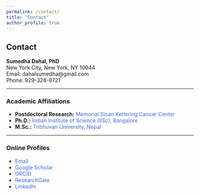 ```yaml
---
permalink: /contact/
title: "Contact"
author_profile: true
---
```


<html>
<head>
<style>
a:link {
  color: RoyalBlue;
  background-color: transparent;
  text-decoration: none;
}
a:visited {
  color: Purple;
  background-color: transparent;
  text-decoration: none;
}
a:hover {
  color: RoyalBlue;
  background-color: transparent;
  text-decoration: underline;
}
a:active {
  color: DarkRed;
  background-color: transparent;
  text-decoration: underline;
}
</style>
</head>

<body>

<h2>Contact</h2>

<p>
  <strong>Sumedha Dahal, PhD</strong><br>
  New York City, New York, NY 10044<br>
  Email: dahalsumedha@gmail.com<br>
  Phone: 929-328-8721
</p>


<hr>

<h3>Academic Affiliations</h3>
<ul>
  <li><strong>Postdoctoral Research:</strong> <a href="https://www.mskcc.org/research/ski/labs/members/sumedha-dahal" target="_blank">Memorial Sloan Kettering Cancer Center</a></li>
  <li><strong>Ph.D.:</strong> <a href="https://www.iisc.ac.in/" target="_blank">Indian Institute of Science (IISc), Bangalore</a></li>
  <li><strong>M.Sc.:</strong> <a href="https://tribhuvan-university.edu.np/" target="_blank">Tribhuvan University, Nepal</a></li>
</ul>

<hr>

<h3>Online Profiles</h3>
<ul>
  <li><a href="mailto:dahalsumedha@gmail.com">Email</a></li>
  <li><a href="https://scholar.google.com/citations?user=zSO66YwAAAAJ&hl=en" target="_blank">Google Scholar</a></li>
  <li><a href="https://orcid.org/0000-0003-3682-5656" target="_blank">ORCID</a></li>
  <li><a href="https://www.researchgate.net/profile/Sumedha-Dahal-2" target="_blank">ResearchGate</a></li>
  <li><a href="https://www.linkedin.com/in/sumedha-dahal-8b08b261/" target="_blank">LinkedIn</a></li>
</ul>

</body>
</html>

